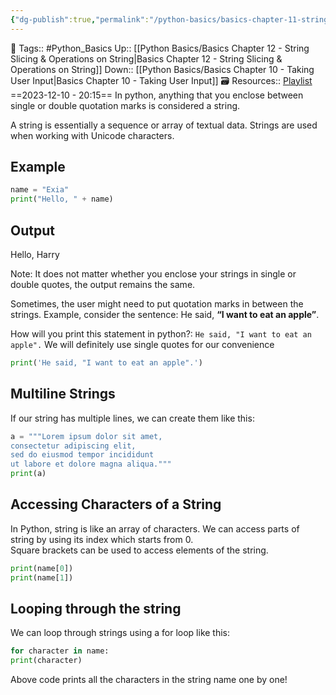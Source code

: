 ```yaml
---
{"dg-publish":true,"permalink":"/python-basics/basics-chapter-11-strings/","dgPassFrontmatter":true,"noteIcon":"1","created":"2023-12-10T20:14:56.363+05:30","updated":"2023-12-18T20:44:00.673+05:30"}
---
```



🧶 Tags:: #Python_Basics 
Up:: [[Python Basics/Basics Chapter 12 - String Slicing & Operations on String\|Basics Chapter 12 - String Slicing & Operations on String]]
Down:: [[Python Basics/Basics Chapter 10 - Taking User Input\|Basics Chapter 10 - Taking User Input]]
🗃 Resources:: [Playlist](https://www.youtube.com/playlist?list=PLu0W_9lII9agwh1XjRt242xIpHhPT2llg)
==2023-12-10 - 20:15==
In python, anything that you enclose between single or double quotation marks is considered a string.

A string is essentially a sequence or array of textual data. Strings are used when working with Unicode characters.
## Example
```python
name = "Exia"
print("Hello, " + name)
```
## Output
Hello, Harry

Note: It does not matter whether you enclose your strings in single or double quotes, the output remains the same.

Sometimes, the user might need to put quotation marks in between the strings. Example, consider the sentence: He said, **“I want to eat an apple”**.

How will you print this statement in python?: `He said, "I want to eat an apple".` We will definitely use single quotes for our convenience

```python
print('He said, "I want to eat an apple".')
```
## Multiline Strings
If our string has multiple lines, we can create them like this:

```python
a = """Lorem ipsum dolor sit amet,
consectetur adipiscing elit,
sed do eiusmod tempor incididunt
ut labore et dolore magna aliqua."""
print(a)
```
## Accessing Characters of a String
In Python, string is like an array of characters. We can access parts of string by using its index which starts from 0.  
Square brackets can be used to access elements of the string.

```python
print(name[0])
print(name[1])
```
## Looping through the string
We can loop through strings using a for loop like this:
```python
for character in name:
print(character)
```
Above code prints all the characters in the string name one by one!
